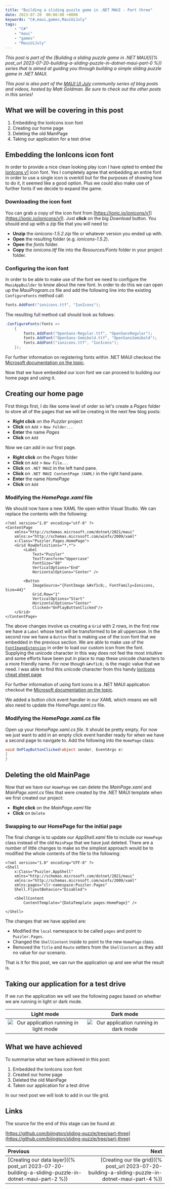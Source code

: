 ```yaml
---
title: "Building a sliding puzzle game in .NET MAUI - Part three"
date: 2023-07-20  00:00:00 +0000
keywords: "C#,maui,games,MauiUiJuly"
tags:
    - "C#"
    - "maui"
    - "games"
    - "MauiUiJuly"
---
```


*This post is part of the [Building a sliding puzzle game in .NET MAUI]({% post_url 2023-07-20-building-a-sliding-puzzle-in-dotnet-maui-part-0 %}) series that is aimed at guiding you through building a simple sliding puzzle game in .NET MAUI.*

*This post is also part of the [MAUI UI July](https://goforgoldman.com/posts/maui-ui-july-23/) community series of blog posts and videos, hosted by Matt Goldman. Be sure to check out the other posts in this series!*

## What we will be covering in this post

1. Embedding the IonIcons icon font
1. Creating our home page
1. Deleting the old MainPage
1. Taking our application for a test drive

## Embedding the IonIcons icon font

In order to provide a nice clean looking play icon I have opted to embed the [IonIcons v1](https://ionic.io/ionicons/v1) icon font. Yes I completely agree that embedding an entire font in order to use a single icon is overkill but for the purposes of showing how to do it, it seemed like a good option. Plus we could also make use of further fonts if we decide to expand the game.

### Downloading the icon font

You can grab a copy of the icon font from [https://ionic.io/ionicons/v1](https://ionic.io/ionicons/v1). Just **click** on the big *Download* button. You should end up with a zip file that you will need to:

- **Unzip** the *ionicons-1.5.2.zip* file or whatever version you ended up with.
- **Open** the resulting folder (e.g. *ionicons-1.5.2*).
- **Open** the *fonts* folder.
- **Copy** the *ionicons.ttf* file into the *Resources/Fonts* folder in your project folder.

### Configuring the icon font

In order to be able to make use of the font we need to configure the `MauiAppBuilder` to know about the new font. In order to do this we can open up the *MauiProgram.cs* file and add the following line into the existing `ConfigureFonts` method call:

```csharp
fonts.AddFont("ionicons.ttf", "IonIcons");
```

The resulting full method call should look as follows:

```csharp
.ConfigureFonts(fonts =>
    {
        fonts.AddFont("OpenSans-Regular.ttf", "OpenSansRegular");
        fonts.AddFont("OpenSans-Semibold.ttf", "OpenSansSemibold");
        fonts.AddFont("ionicons.ttf", "IonIcons");
    });
```

For further information on registering fonts within .NET MAUI checkout the [Microsoft documentation on the topic](https://learn.microsoft.com/dotnet/maui/user-interface/fonts#register-fonts).

Now that we have embedded our icon font we can proceed to building our home page and using it.

## Creating our home page

First things first, I do like some level of order so let's create a *Pages* folder to store all of the pages that we will be creating in the next few blog posts:

- **Right click** on the *Puzzler* project
- **Click** on `Add` > `New Folder...`
- **Enter** the name *Pages*
- **Click** on `Add`

Now we can add in our first page.

- **Right click** on the *Pages* folder
- **Click** on `Add` > `New File...`
- **Click** on `.NET MAUI` in the left hand pane.
- **Click** on `.NET MAUI ContentPage (XAML)` in the right hand pane.
- **Enter** the name *HomePage*
- **Click** on `Add`

### Modifying the *HomePage.xaml* file

We should now have a new XAML file open within Visual Studio. We can replace the contents with the following:

```xaml
<?xml version="1.0" encoding="utf-8" ?>
<ContentPage
    xmlns="http://schemas.microsoft.com/dotnet/2021/maui"
    xmlns:x="http://schemas.microsoft.com/winfx/2009/xaml"
    x:Class="Puzzler.Pages.HomePage">
    <Grid RowDefinitions="*,*">
        <Label 
            Text="Puzzler"
            TextTransform="Uppercase"
            FontSize="80"
            VerticalOptions="End" 
            HorizontalOptions="Center" />

        <Button
            ImageSource="{FontImage &#xf1c8;, FontFamily=Ionicons, Size=44}"
            Grid.Row="1"
            VerticalOptions="Start" 
            HorizontalOptions="Center"
            Clicked="OnPlayButtonClicked"/>
    </Grid>
</ContentPage>
```

The above changes involve us creating a `Grid` with 2 rows, in the first row we have a `Label` whose text will be transformed to be all uppercase. In the second row we have a `Button` that is making use of the icon font that we embedded in the previous section. We are able to make use of the [`FontImageExtension`](https://learn.microsoft.com/dotnet/api/microsoft.maui.controls.xaml.fontimageextension?view=net-maui-7.0) in order to load our custom icon from the font. Supplying the unicode character in this way does not feel the most intuitive and some efforts have been put in place to map these unicode characters to a more friendly name. For now though `&#xf1c8;` is the magic value that we need. I was able to find this unicode character from this handy [IonIcons cheat sheet page](https://ionic.io/ionicons/v1/cheatsheet.html)

For further information of using font icons in a .NET MAUI application checkout the [Microsoft documentation on the topic](https://learn.microsoft.com/dotnet/maui/user-interface/controls/image#load-a-font-icon).

We added a button click event handler in our XAML which means we will also need to update the *HomePage.xaml.cs* file.

### Modifying the *HomePage.xaml.cs* file

Open up your *HomePage.xaml.cs file*. It should be pretty empty. For now we just want to add in an empty click event handler ready for when we have a second page to navigate to. Add the following into the `HomePage` class:

```csharp
void OnPlayButtonClicked(object sender, EventArgs e)
{
}
```

## Deleting the old MainPage

Now that we have our `HomePage` we can delete the *MainPage.xaml* and *MainPage.xaml.cs* files that were created by the .NET MAUI template when we first created our project:

- **Right click** on the *MainPage.xaml* file
- **Click** on `Delete`

### Swapping to our HomePage for the initial page

The final change is to update our *AppShell.xaml* file to include our `HomePage` class instead of the old `MainPage` that we have just deleted. There are a number of little changes to make so the simplest approach would be to modified the whole contents of the file to the following:

```xaml
<?xml version="1.0" encoding="UTF-8" ?>
<Shell
    x:Class="Puzzler.AppShell"
    xmlns="http://schemas.microsoft.com/dotnet/2021/maui"
    xmlns:x="http://schemas.microsoft.com/winfx/2009/xaml"
    xmlns:pages="clr-namespace:Puzzler.Pages"
    Shell.FlyoutBehavior="Disabled">

    <ShellContent
        ContentTemplate="{DataTemplate pages:HomePage}" />

</Shell>
```

The changes that we have applied are:

- Modified the `local` namespace to be called `pages` and point to `Puzzler.Pages`.
- Changed the `ShellContent` inside to point to the new `HomePage` class.
- Removed the `Title` and `Route` setters from the `ShellContent` as they add no value for our scenario.

That is it for this post, we can run the application up and see what the result is.

## Taking our application for a test drive

If we run the application we will see the following pages based on whether we are running in light or dark mode.

Light mode             |  Dark mode
:-------------------------:|:-------------------------:
![Our application running in light mode](/images/2023-07-20-building-a-sliding-puzzle-in-dotnet-maui-part-3/result-1.png)  |  ![Our application running in dark mode](/images/2023-07-20-building-a-sliding-puzzle-in-dotnet-maui-part-3/result-2.png)

## What we have achieved

To summarise what we have achieved in this post:

1. Embedded the IonIcons icon font
1. Created our home page
1. Deleted the old MainPage
1. Taken our application for a test drive

In our next post we will look to add in our tile grid.

## Links

The source for the end of this stage can be found at:

[https://github.com/bijington/sliding-puzzle/tree/part-three](https://github.com/bijington/sliding-puzzle/tree/part-three)

Previous             |  Next
:-------------------------|-------------------------:
[Creating our data layer]({% post_url 2023-07-20-building-a-sliding-puzzle-in-dotnet-maui-part-2 %}) | [Creating our tile grid]({% post_url 2023-07-20-building-a-sliding-puzzle-in-dotnet-maui-part-4 %})
